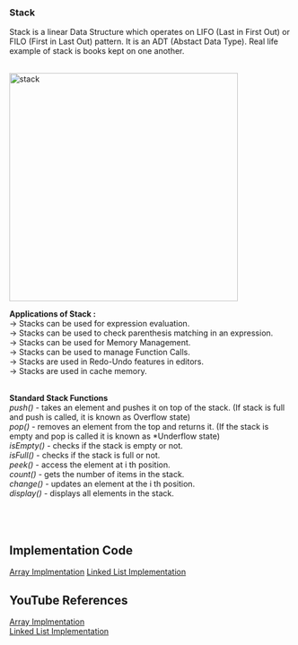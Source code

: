 ### Stack 

Stack is a linear Data Structure which operates on LIFO (Last in First Out) or FILO (First in Last Out) pattern.
It is an ADT (Abstact Data Type).
Real life example of stack is books kept on one another.<br/><br/>


<img width="407" alt="stack" src="https://user-images.githubusercontent.com/83531337/157177955-2343b679-b865-44e9-9805-b34856ba4ec1.png">

**Applications of Stack :**<br/>
-> Stacks can be used for expression evaluation.<br/>
-> Stacks can be used to check parenthesis matching in an expression.<br/>
-> Stacks can be used for Memory Management.<br/>
-> Stacks can be used to manage Function Calls.<br/>
-> Stacks are used in Redo-Undo features in editors.<br/>
-> Stacks are used in cache memory.<br/><br/>


**Standard Stack Functions**<br/>
*push()* - takes an element and pushes it on top of the stack. (If stack is full and push is called, it is known as Overflow state)<br/>
*pop()* - removes an element from the top and returns it. (If the stack is empty and pop is called it is known as *Underflow state)<br/>
*isEmpty()* - checks if the stack is empty or not.<br/>
*isFull()* - checks if the stack is full or not.<br/>
*peek()* - access the element at i th position.<br/>
*count()* - gets the number of items in the stack.<br/>
*change()* - updates an element at the i th position.<br/>
*display()* - displays all elements in the stack.<br/>
<br/>
<br/>
<br/>

## Implementation Code


[Array Implmentation](https://github.com/Aashutosh0033/DSA-using-Cpp/edit/main/Stack/Array_Implementation)
[Linked List Implementation](https://github.com/Aashutosh0033/DSA-using-Cpp/edit/main/Stack/Stack_Implementation)
## YouTube References


[Array Implmentation](https://www.youtube.com/watch?v=08QSylWv6jM&list=PLIY8eNdw5tW_zX3OCzX7NJ8bL1p6pWfgG&index=6)<br>
[Linked List Implementation](https://www.youtube.com/watch?v=q3LA4-JxlcM&list=PLIY8eNdw5tW_zX3OCzX7NJ8bL1p6pWfgG&index=61)<br>







